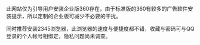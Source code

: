 此网站仅为引导用户安装企业版360存在，由于标准版的360有较多的广告软件安装提示，所以定制的企业版可减少不必要的干扰。

同时推荐安装2345浏览器，此浏览器的速度与便捷度都不错，收藏与密码可与QQ登录的个人帐号相绑定，隐私问题尚未调查。